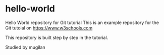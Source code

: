 # hello-world
Hello World repository for Git tutorial
This is an example repository for the Git tutoial on https://www.w3schools.com

This repository is built step by step in the tutorial.

Studied by mugilan
